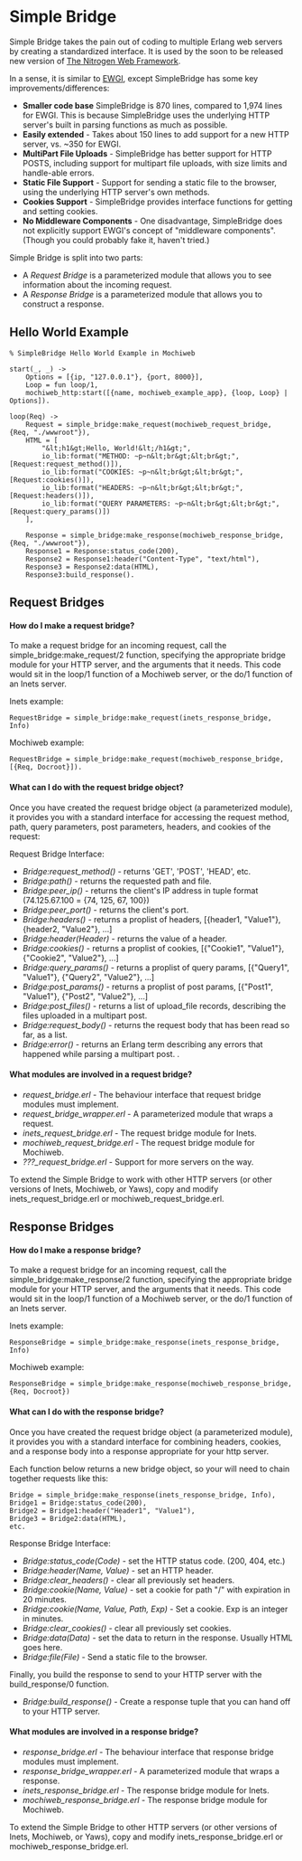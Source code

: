 <h1>Simple Bridge</h1>

Simple Bridge takes the pain out of coding to multiple Erlang web servers by creating a standardized interface. It is used by the soon to be released new version of <a href="http://nitrogenproject.com">The Nitrogen Web Framework</a>.

In a sense, it is similar to <a href="http://github.com/skarab/ewgi">EWGI</a>, except SimpleBridge has some key improvements/differences:

* <b>Smaller code base</b> SimpleBridge is 870 lines, compared to 1,974 lines for EWGI. This is because SimpleBridge uses the underlying HTTP server's built in parsing functions as much as possible.
* <b>Easily extended</b> - Takes about 150 lines to add support for a new HTTP server, vs. ~350 for EWGI.
* <b>MultiPart File Uploads</b> - SimpleBridge has better support for HTTP POSTS, including support for multipart file uploads, with size limits and handle-able errors.
* <b>Static File Support</b> - Support for sending a static file to the browser, using the underlying HTTP server's own methods.
* <b>Cookies Support</b> - SimpleBridge provides interface functions for getting and setting cookies.
* <b>No Middleware Components</b> - One disadvantage, SimpleBridge does not explicitly support EWGI's concept of "middleware components". (Though you could probably fake it, haven't tried.)

Simple Bridge is split into two parts: 

* A *Request Bridge* is a parameterized module that allows you to see information about the incoming request.
* A *Response Bridge* is a parameterized module that allows you to construct a response.

<h2>Hello World Example</h3>

	% SimpleBridge Hello World Example in Mochiweb
	
	start(_, _) ->
		Options = [{ip, "127.0.0.1"}, {port, 8000}],
		Loop = fun loop/1,
		mochiweb_http:start([{name, mochiweb_example_app}, {loop, Loop} | Options]).

	loop(Req) ->
		Request = simple_bridge:make_request(mochiweb_request_bridge, {Req, "./wwwroot"}),
		HTML = [
			"&lt;h1&gt;Hello, World!&lt;/h1&gt;",
			io_lib:format("METHOD: ~p~n&lt;br&gt;&lt;br&gt;", [Request:request_method()]),
			io_lib:format("COOKIES: ~p~n&lt;br&gt;&lt;br&gt;", [Request:cookies()]),
			io_lib:format("HEADERS: ~p~n&lt;br&gt;&lt;br&gt;", [Request:headers()]),
			io_lib:format("QUERY PARAMETERS: ~p~n&lt;br&gt;&lt;br&gt;", [Request:query_params()])		
		],
		
		Response = simple_bridge:make_response(mochiweb_response_bridge, {Req, "./wwwroot"}),		
		Response1 = Response:status_code(200),
		Response2 = Response1:header("Content-Type", "text/html"),
		Response3 = Response2:data(HTML),
		Response3:build_response().


<h2>Request Bridges</h2>
<h4>How do I make a request bridge?</h4>

To make a request bridge for an incoming request, call the simple_bridge:make_request/2 function,
specifying the appropriate bridge module for your HTTP server, and the arguments that it needs. This code would sit in the loop/1 function of a Mochiweb server, or the do/1 function of an Inets server.

Inets example:

	RequestBridge = simple_bridge:make_request(inets_response_bridge, Info)

Mochiweb example:

	RequestBridge = simple_bridge:make_request(mochiweb_response_bridge, [{Req, Docroot}]).
	
	
<h4>What can I do with the request bridge object?</h4>

Once you have created the request bridge object (a parameterized module), it provides you with a standard interface for accessing the request method, path, query parameters, post parameters, headers, and cookies of the request:

Request Bridge Interface:

* *Bridge:request_method()* - returns 'GET', 'POST', 'HEAD', etc.
* *Bridge:path()* - returns the requested path and file.
* *Bridge:peer_ip()* - returns the client's IP address in tuple format (74.125.67.100 = {74, 125, 67, 100})
* *Bridge:peer_port()* - returns the client's port.
* *Bridge:headers()* - returns a proplist of headers, [{header1, "Value1"}, {header2, "Value2"}, ...]
* *Bridge:header(Header)* - returns the value of a header.
* *Bridge:cookies()* - returns a proplist of cookies, [{"Cookie1", "Value1"}, {"Cookie2", "Value2"}, ...]
* *Bridge:query_params()* - returns a proplist of query params, [{"Query1", "Value1"}, {"Query2", "Value2"}, ...]
* *Bridge:post_params()* - returns a proplist of post params, [{"Post1", "Value1"}, {"Post2", "Value2"}, ...]
* *Bridge:post_files()* - returns a list of upload_file records, describing the files uploaded in a multipart post. 
* *Bridge:request_body()* - returns the request body that has been read so far, as a list.
* *Bridge:error()* - returns an Erlang term describing any errors that happened while parsing a multipart post.
.
<h4>What modules are involved in a request bridge?</h4>

* *request_bridge.erl* - The behaviour interface that request bridge modules must implement.
* *request_bridge_wrapper.erl* - A parameterized module that wraps a request. 
* *inets_request_bridge.erl* - The request bridge module for Inets.
* *mochiweb_request_bridge.erl* - The request bridge module for Mochiweb.
* *???_request_bridge.erl* - Support for more servers on the way.

To extend the Simple Bridge to work with other HTTP servers (or other versions of Inets, Mochiweb, or Yaws), copy and modify inets_request_bridge.erl or mochiweb_request_bridge.erl.

<h2>Response Bridges</h2>
<h4>How do I make a response bridge?</h4>

To make a request bridge for an incoming request, call the simple_bridge:make_response/2 function,
specifying the appropriate bridge module for your HTTP server, and the arguments that it needs. This code would sit in the loop/1 function of a Mochiweb server, or the do/1 function of an Inets server.

Inets example:

	ResponseBridge = simple_bridge:make_response(inets_response_bridge, Info)

Mochiweb example:

	ResponseBridge = simple_bridge:make_response(mochiweb_response_bridge, {Req, Docroot})


<h4>What can I do with the response bridge?</h4>

Once you have created the request bridge object (a parameterized module), it provides you with a standard interface for combining headers, cookies, and a response body into a response appropriate for your http server. 

Each function below returns a new bridge object, so your will need to 
chain together requests like this:

	Bridge = simple_bridge:make_response(inets_response_bridge, Info),
	Bridge1 = Bridge:status_code(200),
	Bridge2 = Bridge1:header("Header1", "Value1"),
	Bridge3 = Bridge2:data(HTML),
	etc.
	
Response Bridge Interface:

* *Bridge:status_code(Code)* - set the HTTP status code. (200, 404, etc.)
* *Bridge:header(Name, Value)* - set an HTTP header.
* *Bridge:clear_headers()* - clear all previously set headers.
* *Bridge:cookie(Name, Value)* - set a cookie for path "/" with expiration in 20 minutes.
* *Bridge:cookie(Name, Value, Path, Exp)* - Set a cookie. Exp is an integer in minutes.
* *Bridge:clear_cookies()* - clear all previously set cookies.
* *Bridge:data(Data)* - set the data to return in the response. Usually HTML goes here.
* *Bridge:file(File)* - Send a static file to the browser.

Finally, you build the response to send to your HTTP server with the build_response/0 function.

* *Bridge:build_response()* - Create a response tuple that you can hand off to your HTTP server.

<h4>What modules are involved in a response bridge?</h4>

* *response_bridge.erl* - The behaviour interface that response bridge modules must implement.
* *response_bridge_wrapper.erl* - A parameterized module that wraps a response. 
* *inets_response_bridge.erl* - The response bridge module for Inets.
* *mochiweb_response_bridge.erl* - The response bridge module for Mochiweb.

To extend the Simple Bridge to other HTTP servers (or other versions of Inets, Mochiweb, or Yaws), 
copy and modify inets_response_bridge.erl or mochiweb_response_bridge.erl.
